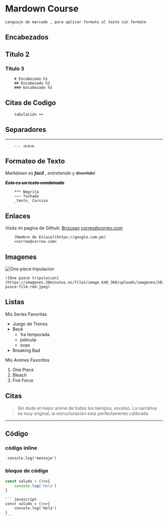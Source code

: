 # Mardown Course
  	Lenguaje de marcado , para aplicar formato al texto sin formato

## Encabezados

## Titulo 2
### Titulo 3

		# Encabezado h1
		## Encabezado h2
		### Encabezado h3

## Citas de Codigo
		tabulación ➡️➡️

## Separadores
---	
		--- 🔜🔜🔜 

## Formateo de Texto
Markdown es ***facil*** , _entretenido_ y ~~divertido~~!

***~~_Esto es un texto combinado_~~***
		
		*** Negrita
		~~~ Tachado
		_texto_ Cursiva

## Enlaces
Visita mi pagina de Github: [Brizusan](https://github.com/brycezusan)
<correo@correo.com>

		[Nombre de Enlace](https://google.com.pe)
		<correo@correo.com>

## Imagenes
![One piece tripulacion](https://imagenes.20minutos.es/files/image_640_360/uploads/imagenes/2022/10/05/one-piece-film-red.jpeg)

	![One piece tripulacion](https://imagenes.20minutos.es/files/image_640_360/uploads/imagenes/2022/10/05/one-piece-film-red.jpeg)

## Listas
Mis Series Favoritas

- Juego de Tronos
- Beck
	- 1ra temporada
	- pelicula
	- ovas
- Breaking Bad

Mis Animes Favoritos
1. One Piece
2. Bleach
3. Fire Force

## Citas
> Sin duda el mejor anime de todos los tiempos, excelso. La narrativa es muy original, la estructuración esta perfectamente calibrada

---

## Código
### código inline
` console.log('mensaje')`
### bloque de código
``` Javascript
const saludo = ()=>{
	console.log('Hola')
}
```

	``` Javascript
	const saludo = ()=>{
		console.log('Hola')
	}
	```






